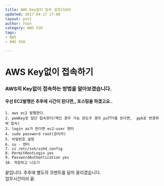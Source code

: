 ```yaml
---
title: AWS Key없이 접속 설정(SSH)
updated: 2017-04-17 17:00
layout: post
author: Yoon
category: AWS SSH
tags: 
- AWS
- AWS SSH

---
```


# AWS Key없이 접속하기

### AWS의 Key없이 접속하는 방법을 알아보겠습니다.

#### 우선 EC2발행은 추후에 시간이 된다면,, 포스팅을 하겠고요..

~~~
1. aws ec2 발행한다.
2. pemKey로 일단 접속한다(맥인 경우 가능 윈도우 경우 puTTY를 쓴다면,  ppk로 변경하여 접속)
3. login as가 뜬다면 ec2-user 엔터
4. sudo password root(관리자)
5. 비밀번호 설정
6. su - 엔터
7. vi /etc/ssh/sshd_config
8. PermitRootLogin yes
9. PasswordAuthentication yes
10. 저장하고 나오기
~~~

끝입니다. 추후에 별도의 코멘트를 달아 올리겠습니다.<br>
업무시간이라 끝.